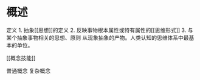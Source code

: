 # 概述
定义
	1. 抽象[[思想]]的定义
	2. 反映事物根本属性或特有属性的[[思维形式]] 
	3. 与某个抽象事物相关的思想、原则
从现象抽象的产物。人类认知的思维体系中最基本的单位。

[[概念技能]] 

普通概念
复杂概念